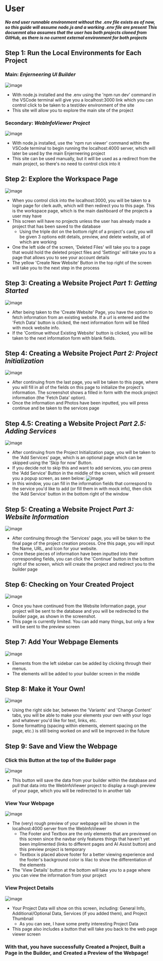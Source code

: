 # User
***No end user runnable environment without the .env file exists as of now, so this guide will assume node.js and a working .env file are present***
***This docuemnt also assumes that the user has both projects cloned from GitHub, as there is no current external environment for both projects***
## Step 1: Run the Local Environments for Each Project 
### Main: ***Enjerneering UI Builder***
![image](https://github.com/user-attachments/assets/ac468ae7-1769-4925-9f99-0bbc38b84517)
- With node.js installed and the .env using the 'npm run dev' command in the VSCode terminal will give you a localhost:3000 link which you can control click to be taken to a test/dev environment of the site
- This site will allow you to explore the main site of the project
### Secondary: ***WebInfoViewer Project***
![image](https://github.com/user-attachments/assets/3aa9a2c9-bb2c-4205-85d2-425e2e9483e1)
- With node.js installed, use the 'npm run viewer' command within the VSCode terminal to begin running the localhost:4000 server, which will later be used by the main Enjerneering project
- This site can be used manually, but it will be used as a redirect from the main project, so there's no need to control click into it 

## Step 2: Explore the Workspace Page
![image](https://github.com/user-attachments/assets/ff0bdc5e-138e-41ef-b818-51f8864d8358)
- When you control click into the localhost:3000, you will be taken to a login page for clerk auth, which will then redirect you to this page. This is the workspace page, which is the main dashboard of the projects a user may have
- This screen will have no projects unless the user has already made a project that has been saved to the database
  - Using the triple dot on the bottom right of a project's card, you will be given 3 options edit details, preview, and delete website, all of which are working
- One the left side of the screen, 'Deleted Files' will take you to a page that would hold the deleted project files and 'Settings' will take you to a page that allows you to see your account details
- The yellow 'Create New Website' Button in the top right of the screen will take you to the next step in the process

## Step 3: Creating a Website Project *Part 1: Getting Started*
![image](https://github.com/user-attachments/assets/319fb785-b330-4d99-a9fd-77d09ab038f6)
- After being taken to the 'Create Website' Page, you have the option to fetch information from an existing website. If a url is entered and the 'Fetch Data' button is clicked, the next information form will be filled with mock website info.
- If the 'Continue without Existing Website' button is clicked, you will be taken to the next information form with blank fields.

## Step 4: Creating a Website Project *Part 2: Project Initialization*
![image](https://github.com/user-attachments/assets/40340bb0-b2a6-4160-ad69-d1cd2311b271)
- After continuing from the last page, you will be taken to this page, where you will fill in all of the fields on this page to initialize the project's information. The screenshot shows a filled in form with the mock project information (the 'Fetch Data' option).
- Once the information and Photos have been inputted, you will press continue and be taken to the services page

## Step 4.5: Creating a Website Project *Part 2.5: Adding Services*
![image](https://github.com/user-attachments/assets/b4d5a4cf-53f4-4f7c-863d-32de8b36096b)
- After continuing from the Project Initialization page, you will be taken to the 'Add Services' page, which is an optional page which can be skipped using the 'Skip for now' Button.
- If you decide not to skip this and want to add services, you can press the 'Add Service' Button in the middle of the screen, which will present you a popup screen, as seen below:
![image](https://github.com/user-attachments/assets/877bd945-08be-49e7-b873-769d382e4237)
- In this window, you can fill in the information fields that correspond to the service you'd like to add (or fill them in with mock info), then click the 'Add Service' button in the bottom right of the window

## Step 5: Creating a Website Project *Part 3: Website Information*
![image](https://github.com/user-attachments/assets/1b552951-de2f-4916-a83a-067811e21fd5)
- After continuing through the 'Services' page, you will be taken to the final page of the project creation process. One this page, you will input the Name, URL, and Icon for your website.
- Once these pieces of information have been inputted into their corresponding fields, you can click the 'Continue' button in the bottom right of the screen, which will create the project and redirect you to the builder page

## Step 6: Checking on Your Created Project
![image](https://github.com/user-attachments/assets/82385d32-d16b-4144-bb8e-0a5cd9544575)
- Once you have continued from the Website Information page, your project will be sent to the database and you will be redirected to the builder page, as shown in the screenshot.
- This page is currently limited. You can add many things, but only a few will be sent to the preview screen

## Step 7: Add Your Webpage Elements
![image](https://github.com/user-attachments/assets/e25fdd98-fc10-4ff2-9411-58f28685d278)
- Elements from the left sidebar can be added by clicking through their menus.
- The elements will be added to your builder screen in the middle 

## Step 8: Make it Your Own!
![image](https://github.com/user-attachments/assets/281f0a21-7ab2-4cb1-8e00-e1f8056d6cfa)
- Using the right side bar, between the 'Variants' and 'Change Content' tabs, you will be able to make your elements your own with your logo and whatever you'd like for text, links, etc.
- Some formatting (spacing within elements, element spacing on the page, etc.) is still being worked on and will be improved in the future

## Step 9: Save and View the Webpage
### Click this Button at the top of the Builder page
![image](https://github.com/user-attachments/assets/409c97b8-a97e-4538-ba29-e664f4e31a6a)
- This button will save the data from your builder within the database and pull that data into the WebInfoViewer project to display a rough preview of your page, which you will be redirected to in another tab
### View Your Webpage 
![image](https://github.com/user-attachments/assets/a896a548-a3ad-43de-adde-23e938eda557)
- The (very) rough preview of your webpage will be shown in the localhost:4000 server from the WebInfoViewer
  - The Footer and Textbox are the only elements that are previewed on this screen since the navbar only features things that haven't yet been implimented (links to different pages and AI Assist button) and this preview project is temporary
  - Textbox is placed above footer for a better viewing experience and the footer's background color is lilac to show the differentiation of the elements
- The 'View Details' button at the bottom will take you to a page where you can view the information from your project 
### View Project Details
![image](https://github.com/user-attachments/assets/838d261b-fec7-4c34-aa30-43d0f8e6e066)
- Your Project Data will show on this screen, including: General Info, Additional/Optional Data, Services (if you added them), and Project Thumbnail
  - As you can see, I have some pretty interesting Project Data 
- This page also includes a button that will take you back to the web page viewer screen

### **With that, you have successfully Created a Project, Built a Page in the Builder, and Created a Preview of the Webpage!**
